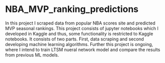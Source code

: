# NBA_MVP_ranking_predictions
In this project I scraped data from popular NBA scores site and predicted MVP seasonal rankings.
This project consists of jupyter notebooks which I developed in Kaggle and thus, some functionality is restricted to Kaggle notebooks.
It consists of two parts. First, data scraping and second developing machine learning algorithms.
Further this project is ongoing, where I intend to train LTSM nueral network model and compare the results from previous ML models.
